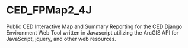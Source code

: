 # CED_FPMap2_4J
Public CED Interactive Map and Summary Reporting for the CED Django Environment
Web Tool written in Javascript utilizing the ArcGIS API for JavaScript, jquery, and other web resources.
